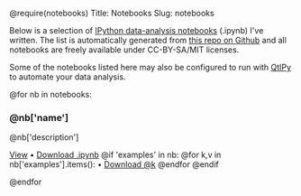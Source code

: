 @require(notebooks)
Title: Notebooks
Slug: notebooks

Below is a selection of [IPython data-analysis notebooks](http://ipython.org/notebook.html) (.ipynb) I've written.
The list is automatically generated from [this repo on Github](http://github.com/mfitzp/ipython-notebooks) and all notebooks are
freely available under CC-BY-SA/MIT licenses.

Some of the notebooks listed here may also be configured to run with [QtIPy](http://martinfitzpatrick.name/article/qtipy-the-data-automator/)
to automate your data analysis.

@for nb in notebooks:

### @nb['name']
@nb['description']

<a href="@nb['notebook_view_path']">View</a> &bull;
<a href="@nb['notebook_path'][0]" download="@nb['notebook_path'][1]">Download .ipynb</a>
@if 'examples' in nb:
@for k,v in nb['examples'].items():
&bull; <a href="@v[0]" download="@v[1]">Download @k</a>
@endfor
@endif

@endfor

